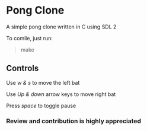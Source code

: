 Pong Clone
==========

A simple pong clone written in C using SDL 2

To comile, just run:
>	make

Controls
--------

Use _w & s_ to move the left bat

Use _Up & down_ arrow keys to move right bat

Press _space_ to toggle pause

### Review and contribution is highly appreciated
